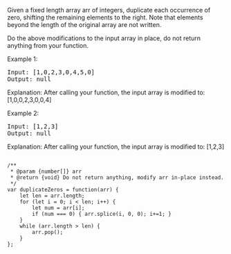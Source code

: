 Given a fixed length array arr of integers, duplicate each occurrence of zero, shifting the remaining elements to the right.
Note that elements beyond the length of the original array are not written.

Do the above modifications to the input array in place, do not return anything from your function.

Example 1:
<pre>
Input: [1,0,2,3,0,4,5,0]
Output: null
</pre>
Explanation: After calling your function, the input array is modified to: [1,0,0,2,3,0,0,4]

Example 2:
<pre>
Input: [1,2,3]
Output: null
</pre>
Explanation: After calling your function, the input array is modified to: [1,2,3]

<pre><code>
/**
 * @param {number[]} arr
 * @return {void} Do not return anything, modify arr in-place instead.
 */
var duplicateZeros = function(arr) {
    let len = arr.length;
    for (let i = 0; i < len; i++) {
        let num = arr[i];
        if (num === 0) { arr.splice(i, 0, 0); i+=1; }
    }
    while (arr.length > len) {
        arr.pop();
    }
};
</code></pre>